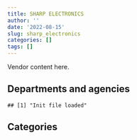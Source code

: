 ```yaml
---
title: SHARP ELECTRONICS
author: ''
date: '2022-08-15'
slug: sharp_electronics
categories: []
tags: []
---
```


<script src="/rmarkdown-libs/htmlwidgets/htmlwidgets.js"></script>
<link href="/rmarkdown-libs/datatables-css/datatables-crosstalk.css" rel="stylesheet" />
<script src="/rmarkdown-libs/datatables-binding/datatables.js"></script>
<script src="/rmarkdown-libs/jquery/jquery-3.6.0.min.js"></script>
<link href="/rmarkdown-libs/dt-core-bootstrap/css/dataTables.bootstrap.min.css" rel="stylesheet" />
<link href="/rmarkdown-libs/dt-core-bootstrap/css/dataTables.bootstrap.extra.css" rel="stylesheet" />
<script src="/rmarkdown-libs/dt-core-bootstrap/js/jquery.dataTables.min.js"></script>
<script src="/rmarkdown-libs/dt-core-bootstrap/js/dataTables.bootstrap.min.js"></script>
<link href="/rmarkdown-libs/crosstalk/css/crosstalk.min.css" rel="stylesheet" />
<script src="/rmarkdown-libs/crosstalk/js/crosstalk.min.js"></script>
<script src="/rmarkdown-libs/htmlwidgets/htmlwidgets.js"></script>
<link href="/rmarkdown-libs/datatables-css/datatables-crosstalk.css" rel="stylesheet" />
<script src="/rmarkdown-libs/datatables-binding/datatables.js"></script>
<script src="/rmarkdown-libs/jquery/jquery-3.6.0.min.js"></script>
<link href="/rmarkdown-libs/dt-core-bootstrap/css/dataTables.bootstrap.min.css" rel="stylesheet" />
<link href="/rmarkdown-libs/dt-core-bootstrap/css/dataTables.bootstrap.extra.css" rel="stylesheet" />
<script src="/rmarkdown-libs/dt-core-bootstrap/js/jquery.dataTables.min.js"></script>
<script src="/rmarkdown-libs/dt-core-bootstrap/js/dataTables.bootstrap.min.js"></script>
<link href="/rmarkdown-libs/crosstalk/css/crosstalk.min.css" rel="stylesheet" />
<script src="/rmarkdown-libs/crosstalk/js/crosstalk.min.js"></script>

Vendor content here.

## Departments and agencies

    ## [1] "Init file loaded"

<div id="htmlwidget-1" style="width:100%;height:auto;" class="datatables html-widget"></div>
<script type="application/json" data-for="htmlwidget-1">{"x":{"style":"bootstrap","filter":"none","vertical":false,"data":[["<a href=\"/departments/aandc-aadnc/\">Crown-Indigenous Relations and Northern Affairs Canada | Relations Couronne-Autochtones et Affaires du Nord Canada<\/a>","<a href=\"/departments/acoa-apeca/\">Atlantic Canada Opportunities Agency | Agence de promotion économique du Canada atlantique<\/a>","<a href=\"/departments/cbsa-asfc/\">Canada Border Services Agency | Agence des services frontaliers du Canada<\/a>","<a href=\"/departments/chrc-ccdp/\">Canadian Human Rights Commission | Commission canadienne des droits de la personne<\/a>","<a href=\"/departments/cic/\">Immigration, Refugees and Citizenship Canada | Immigration, Réfugiés et Citoyenneté Canada<\/a>","<a href=\"/departments/csc-scc/\">Correctional Service of Canada | Service correctionnel du Canada<\/a>","<a href=\"/departments/csps-efpc/\">Canada School of Public Service | École de la fonction publique du Canada<\/a>","<a href=\"/departments/dfo-mpo/\">Fisheries and Oceans Canada | Pêches et Océans Canada<\/a>","<a href=\"/departments/dnd-mdn/\">National Defence | Défense nationale<\/a>","<a href=\"/departments/ec/\">Environment and Climate Change Canada | Environnement et Changement climatique Canada<\/a>","<a href=\"/departments/esdc-edsc/\">Employment and Social Development Canada | Emploi et Développement social Canada<\/a>","<a href=\"/departments/hc-sc/\">Health Canada | Santé Canada<\/a>","<a href=\"/departments/jus/\">Department of Justice Canada | Ministère de la Justice Canada<\/a>","<a href=\"/departments/lac-bac/\">Library and Archives Canada | Bibliothèque et Archives Canada<\/a>","<a href=\"/departments/nfb-onf/\">National Film Board | Office national du film<\/a>","<a href=\"/departments/nrc-cnrc/\">National Research Council Canada | Conseil national de recherches Canada<\/a>","<a href=\"/departments/nrcan-rncan/\">Natural Resources Canada | Ressources naturelles Canada<\/a>","<a href=\"/departments/opc-cpvp/\">Office of the Privacy Commissioner of Canada | Commissariats à l’information et à la protection de la vie privée au Canada<\/a>","<a href=\"/departments/osfi-bsif/\">Office of the Superintendent of Financial Institutions Canada | Bureau du surintendant des institutions financières Canada<\/a>","<a href=\"/departments/pbc-clcc/\">Parole Board of Canada | Commission des libérations conditionnelles du Canada<\/a>","<a href=\"/departments/pc/\">Parks Canada | Parcs Canada<\/a>","<a href=\"/departments/ps-sp/\">Public Safety Canada | Sécurité publique Canada<\/a>","<a href=\"/departments/pwgsc-tpsgc/\">Public Services and Procurement Canada | Services publics et Approvisionnement Canada<\/a>","<a href=\"/departments/rcmp-grc/\">Royal Canadian Mounted Police | Gendarmerie royale du Canada<\/a>","<a href=\"/departments/tc/\">Transport Canada | Transports Canada<\/a>","<a href=\"/departments/tsb-bst/\">Transportation Safety Board of Canada | Bureau de la sécurité des transports du Canada<\/a>","<a href=\"/departments/vac-acc/\">Veterans Affairs Canada | Anciens Combattants Canada<\/a>"],["$    3,028.43","$      267.41","$    3,495.09","$    2,994.16","$   26,747.78","$  371,774.54","$  113,857.31","$   30,722.28","$  232,357.29","$   11,203.38","$   23,225.35","$   89,362.52",null,"$  110,613.93","$   33,506.86","$  468,210.80","$  111,251.90",null,"$  140,617.81","$    4,546.30","$   32,915.33","$      558.36","$  252,654.76","$   12,642.90","$    2,002.77","$    5,794.83","$   16,356.44"],["$    2,538.90","$    9,119.99","$    7,658.85","$    2,994.16",null,"$  370,538.81","$   99,859.67","$   11,354.57","$    5,859.55","$    5,979.10",null,"$  102,270.50","$   63,850.44","$  178,914.63",null,"$1,008,855.36","$  126,757.08","$    9,968.96","$  147,587.46","$    2,665.50","$    5,095.33","$    3,454.26","$  316,591.03",null,"$    2,002.77","$   32,896.04",null],[null,"$   23,234.23","$   11,624.89","$    3,002.36",null,"$  287,984.09","$  102,744.95","$   16,282.10",null,null,null,"$  118,232.04","$  242,280.94","$  192,054.52",null,"$2,411,303.70","$  125,731.93","$   37,391.96","$  213,608.36",null,"$    4,477.63","$    3,463.72","$  368,912.76",null,"$    2,008.26","$   39,330.74",null],[null,"$   24,370.79","$    8,098.04","$    2,994.16",null,"$  240,564.95","$   33,153.26","$   14,644.58",null,null,null,"$  124,865.86","$  329,668.09","$  187,269.65",null,"$  837,217.70","$   90,011.68","$   45,575.21","$  271,261.35",null,"$    3,436.62","$    3,454.26","$  360,690.78",null,"$      334.71","$   39,223.28",null]],"container":"<table class=\"table table-striped table-hover row-border order-column display\">\n  <thead>\n    <tr>\n      <th>Department<\/th>\n      <th>2017-2018<\/th>\n      <th>2018-2019<\/th>\n      <th>2019-2020<\/th>\n      <th>2020-2021<\/th>\n    <\/tr>\n  <\/thead>\n<\/table>","options":{"order":[[4,"desc"]],"pageLength":10,"autoWidth":true,"columnDefs":[],"orderClasses":false}},"evals":[],"jsHooks":[]}</script>

## Categories

<div id="htmlwidget-2" style="width:100%;height:auto;" class="datatables html-widget"></div>
<script type="application/json" data-for="htmlwidget-2">{"x":{"style":"bootstrap","filter":"none","vertical":false,"data":[["<a href=\"/categories/10_office_management/\">10_office_management<\/a>","<a href=\"/categories/11_defence/\">11_defence<\/a>","<a href=\"/categories/3_information_technology/\">3_information_technology<\/a>","<a href=\"/categories/4_medical/\">4_medical<\/a>","<a href=\"/categories/6_industrial_products_and_services/\">6_industrial_products_and_services<\/a>",null],["$1,355,525.72","$  212,959.63","$  513,051.62","$      716.82","$   18,454.75",null],["$1,428,286.20",null,"$1,067,740.89","$    8,440.01","$   12,345.86",null],["$1,481,221.70",null,"$2,699,628.54","$    8,463.13","$   12,379.68","$    1,976.14"],["$1,428,833.96",null,"$1,162,469.78","$    8,440.01","$   12,345.86","$    4,745.35"]],"container":"<table class=\"table table-striped table-hover row-border order-column display\">\n  <thead>\n    <tr>\n      <th>Category<\/th>\n      <th>2017-2018<\/th>\n      <th>2018-2019<\/th>\n      <th>2019-2020<\/th>\n      <th>2020-2021<\/th>\n    <\/tr>\n  <\/thead>\n<\/table>","options":{"order":[[4,"desc"]],"pageLength":20,"autoWidth":true,"columnDefs":[],"orderClasses":false,"lengthMenu":[10,20,25,50,100]}},"evals":[],"jsHooks":[]}</script>
